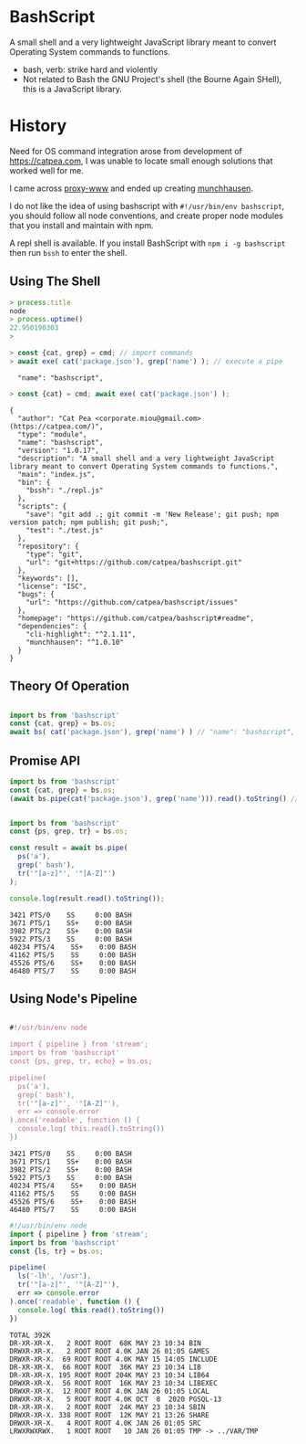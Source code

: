 # BashScript
A small shell and a very lightweight JavaScript library meant to convert Operating System commands to functions.

- bash, verb: strike hard and violently
- Not related to Bash the GNU Project's shell (the Bourne Again SHell), this is a JavaScript library.

# History

Need for OS command integration arose from development of https://catpea.com,
I was unable to locate small enough solutions that worked well for me.

I came across [proxy-www](https://github.com/justjavac/proxy-www)
and ended up creating [munchhausen](https://github.com/catpea/munchhausen).

I do not like the idea of using bashscript with ```#!/usr/bin/env bashscript```,
you should follow all node conventions, and create proper node modules that you install and maintain with npm.

A repl shell is available.
If you install BashScript with ```npm i -g bashscript``` then run ```bssh``` to enter the shell.

## Using The Shell

```JavaScript
> process.title
node
> process.uptime()
22.950190303
>
```

```JavaScript
> const {cat, grep} = cmd; // import commands
> await exe( cat('package.json'), grep('name') ); // execute a pipe
```

```shell
  "name": "bashscript",
```

```JavaScript
> const {cat} = cmd; await exe( cat('package.json') );

```

```shell
{
  "author": "Cat Pea <corporate.miou@gmail.com> (https://catpea.com/)",
  "type": "module",
  "name": "bashscript",
  "version": "1.0.17",
  "description": "A small shell and a very lightweight JavaScript library meant to convert Operating System commands to functions.",
  "main": "index.js",
  "bin": {
    "bssh": "./repl.js"
  },
  "scripts": {
    "save": "git add .; git commit -m 'New Release'; git push; npm version patch; npm publish; git push;",
    "test": "./test.js"
  },
  "repository": {
    "type": "git",
    "url": "git+https://github.com/catpea/bashscript.git"
  },
  "keywords": [],
  "license": "ISC",
  "bugs": {
    "url": "https://github.com/catpea/bashscript/issues"
  },
  "homepage": "https://github.com/catpea/bashscript#readme",
  "dependencies": {
    "cli-highlight": "^2.1.11",
    "munchhausen": "^1.0.10"
  }
}
```

## Theory Of Operation

```JavaScript

import bs from 'bashscript'
const {cat, grep} = bs.os;
await bs( cat('package.json'), grep('name') ) // "name": "bashscript",

```

## Promise API

```JavaScript
import bs from 'bashscript'
const {cat, grep} = bs.os;
(await bs.pipe(cat('package.json'), grep('name'))).read().toString() // "name": "bashscript",
```

```JavaScript

import bs from 'bashscript'
const {ps, grep, tr} = bs.os;

const result = await bs.pipe(
  ps('a'),
  grep(' bash'),
  tr('"[a-z]"', '"[A-Z]"')
);

console.log(result.read().toString());

```

```shell
3421 PTS/0    SS     0:00 BASH
3671 PTS/1    SS+    0:00 BASH
3982 PTS/2    SS+    0:00 BASH
5922 PTS/3    SS     0:00 BASH
40234 PTS/4    SS+    0:00 BASH
41162 PTS/5    SS     0:00 BASH
45526 PTS/6    SS+    0:00 BASH
46480 PTS/7    SS     0:00 BASH

```

## Using Node's Pipeline

```JavaScript

#!/usr/bin/env node

import { pipeline } from 'stream';
import bs from 'bashscript'
const {ps, grep, tr, echo} = bs.os;

pipeline(
  ps('a'),
  grep(' bash'),
  tr('"[a-z]"', '"[A-Z]"'),
  err => console.error
).once('readable', function () {
  console.log( this.read().toString())
})

```

```shell
3421 PTS/0    SS     0:00 BASH
3671 PTS/1    SS+    0:00 BASH
3982 PTS/2    SS+    0:00 BASH
5922 PTS/3    SS     0:00 BASH
40234 PTS/4    SS+    0:00 BASH
41162 PTS/5    SS     0:00 BASH
45526 PTS/6    SS+    0:00 BASH
46480 PTS/7    SS     0:00 BASH

```

```JavaScript
#!/usr/bin/env node
import { pipeline } from 'stream';
import bs from 'bashscript'
const {ls, tr} = bs.os;

pipeline(
  ls('-lh', '/usr'),
  tr('"[a-z]"', '"[A-Z]"'),
  err => console.error
).once('readable', function () {
  console.log( this.read().toString())
})


```

```shell
TOTAL 392K
DR-XR-XR-X.   2 ROOT ROOT  68K MAY 23 10:34 BIN
DRWXR-XR-X.   2 ROOT ROOT 4.0K JAN 26 01:05 GAMES
DRWXR-XR-X.  69 ROOT ROOT 4.0K MAY 15 14:05 INCLUDE
DR-XR-XR-X.  66 ROOT ROOT  36K MAY 23 10:34 LIB
DR-XR-XR-X. 195 ROOT ROOT 204K MAY 23 10:34 LIB64
DRWXR-XR-X.  56 ROOT ROOT  16K MAY 23 10:34 LIBEXEC
DRWXR-XR-X.  12 ROOT ROOT 4.0K JAN 26 01:05 LOCAL
DRWXR-XR-X.   5 ROOT ROOT 4.0K OCT  8  2020 PGSQL-13
DR-XR-XR-X.   2 ROOT ROOT  24K MAY 23 10:34 SBIN
DRWXR-XR-X. 338 ROOT ROOT  12K MAY 21 13:26 SHARE
DRWXR-XR-X.   4 ROOT ROOT 4.0K JAN 26 01:05 SRC
LRWXRWXRWX.   1 ROOT ROOT   10 JAN 26 01:05 TMP -> ../VAR/TMP


```
